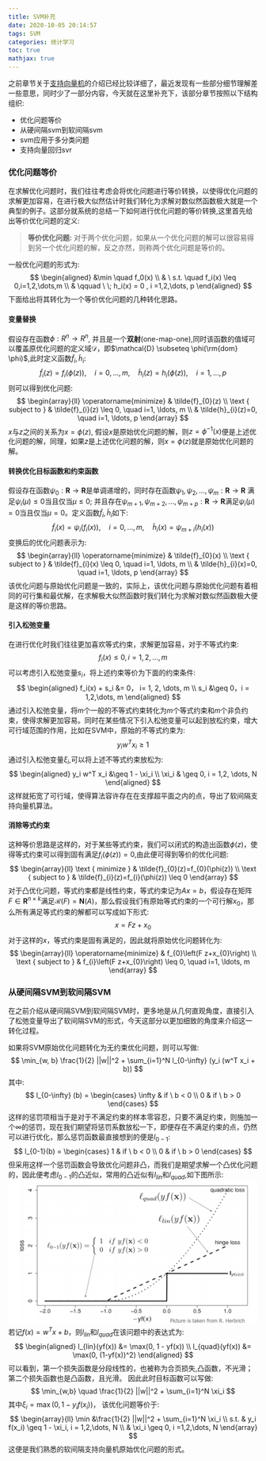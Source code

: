```yaml
---
title: SVM补充
date: 2020-10-05 20:14:57
tags: SVM 
categories: 统计学习 
toc: true 
mathjax: true 
---
```

之前章节关于[支持向量机](https://soundofwind.top/2020/08/12/svm/)的介绍已经比较详细了，最近发现有一些部分细节理解差一些意思，同时少了一部分内容，今天就在这里补充下，该部分章节按照以下结构组织:
- 优化问题等价 
- 从硬间隔svm到软间隔svm 
- svm应用于多分类问题 
- 支持向量回归svr

### 优化问题等价 
在求解优化问题时，我们往往考虑会将优化问题进行等价转换，以使得优化问题的求解更加容易，在进行极大似然估计时我们转化为求解对数似然函数极大就是一个典型的例子。这部分就系统的总结一下如何进行优化问题的等价转换,这里首先给出等价优化问题的定义:
> **等价优化问题:** 对于两个优化问题，如果从一个优化问题的解可以很容易得到另一个优化问题的解，反之亦然，则称两个优化问题是等价的。 

一般优化问题的形式为:
$$
    \begin{aligned}
        &\min \quad f_0(x)  \\
        & \ s.t. \quad f_i(x) \leq 0,i=1,2,\dots,m \\
        &   \qquad \ \;  h_i(x)  = 0 , i =1,2,\dots, p
    \end{aligned}
$$
下面给出将其转化为一个等价优化问题的几种转化思路。 
#### 变量替换
假设存在函数$\phi: R^n \rightarrow R^n$, 并且是一个**双射**(one-map-one),同时该函数的值域可以覆盖原优化问题的定义域$\mathcal{D}$，即$\mathcal{D} \subseteq \phi(\rm{dom} \phi)$,此时定义函数$\tilde{f}_i, \tilde{h}_i$:
$$
\tilde{f}_{i}(z)=f_{i}(\phi(z)), \quad i=0, \ldots, m, \quad \tilde{h}_{i}(z)=h_{i}(\phi(z)), \quad i=1, \ldots, p
$$
则可以得到优化问题: 
$$
\begin{array}{ll}
\operatorname{minimize} & \tilde{f}_{0}(z) \\
\text { subject to } & \tilde{f}_{i}(z) \leq 0, \quad i=1, \ldots, m \\
& \tilde{h}_{i}(z)=0, \quad i=1, \ldots, p
\end{array}
$$
$x$与$z$之间的关系为$x = \phi(z)$, 假设$x$是原始优化问题的解，则$z = \phi^{-1}(x)$便是上述优化问题的解，同理，如果$z$是上述优化问题的解，则$x = \phi(z)$就是原始优化问题的解。

#### 转换优化目标函数和约束函数
假设存在函数$\psi_0:\mathbf{R} \rightarrow \mathbf{R}$是单调递增的，同时存在函数$\psi_1, \psi_2, \dots, \psi_m: \mathbf{R} \rightarrow \mathbf{R}$ 满足$\psi_i(\mu) \leq 0$当且仅当$\mu \leq 0$; 并且存在$\psi_{m+1}, \psi_{m+2}, \dots, \psi_{m+p}: \mathbf{R} \rightarrow \mathbf{R}$满足$\psi_i(\mu) = 0$当且仅当$\mu = 0$。定义函数$\tilde{f}_i, \tilde{h}_i$如下:
$$
\tilde{f}_{i}(x)=\psi_{i}\left(f_{i}(x)\right), \quad i=0, \ldots, m, \quad \tilde{h}_{i}(x)=\psi_{m+i}\left(h_{i}(x)\right)
$$
变换后的优化问题表示为:
$$
\begin{array}{ll}
\operatorname{minimize} & \tilde{f}_{0}(x) \\
\text { subject to } & \tilde{f}_{i}(x) \leq 0, \quad i=1, \ldots, m \\
& \tilde{h}_{i}(x)=0, \quad i=1, \ldots, p
\end{array}
$$
该优化问题与原始优化问题是一致的，实际上，该优化问题与原始优化问题有着相同的可行集和最优解，在求解极大似然函数时我们转化为求解对数似然函数极大便是这样的等价思路。

#### 引入松弛变量 
在进行优化时我们往往更加喜欢等式约束，求解更加容易，对于不等式约束:
$$
    f_i(x) \leq 0, i = 1,2,\dots,m 
$$
可以考虑引入松弛变量$s_i$，将上述约束等价为下面的约束条件:
$$
    \begin{aligned}
        f_i(x) + s_i &= 0， i= 1, 2, \dots, m \\
        s_i &\geq 0，i = 1,2,\dots, m
    \end{aligned}
$$
通过引入松弛变量，将$m$个一般的不等式约束转化为$m$个等式约束和$m$个非负约束，使得求解更加容易。同时在某些情况下引入松弛变量可以起到放松约束，增大可行域范围的作用，比如在SVM中，原始的不等式约束为:
$$
    y_i w^T x_i \geq 1 
$$
通过引入松弛变量$\xi_i$,可以将上述不等式约束放松为:
$$
    \begin{aligned}
        y_i w^T x_i &\geq 1 - \xi_i \\  
        \xi_i  & \geq 0, i = 1,2, \dots, N
    \end{aligned}
$$
这样就拓宽了可行域，使得算法容许存在在支撑超平面之内的点，导出了软间隔支持向量机算法。 

#### 消除等式约束  
这种等价思路是这样的，对于某些等式约束，我们可以闭式的构造出函数$\phi(z)$，使得等式约束可以得到固有满足$f_i(\phi(z)) = 0$,由此便可得到等价的优化问题: 
$$
\begin{array}{ll}
\text { minimize } & \tilde{f}_{0}(z)=f_{0}(\phi(z)) \\
\text { subject to } & \tilde{f}_{i}(z)=f_{i}(\phi(z)) \leq 0
\end{array}
$$
对于凸优化问题，等式约束都是线性约束，等式约束记为$A x = b$，假设存在矩阵$F \in \mathbf{R}^{n \times k}$满足$\mathcal{R}(F) = \mathbf{N}(A)$，那么假设我们有原始等式约束的一个可行解$x_0$，那么所有满足等式约束的解都可以写成如下形式:
$$
    x = Fz + x_0
$$
对于这样的$x$，等式约束是固有满足的，因此就将原始优化问题转化为:
$$
\begin{array}{ll}
\operatorname{minimize} & f_{0}\left(F z+x_{0}\right) \\
\text { subject to } & f_{i}\left(F z+x_{0}\right) \leq 0, \quad i=1, \ldots, m
\end{array}
$$

### 从硬间隔SVM到软间隔SVM
在之前介绍从硬间隔SVM到软间隔SVM时，更多地是从几何直观角度，直接引入了松弛变量导出了软间隔SVM的形式，今天这部分以更加细致的角度来介绍这一转化过程。

如果将SVM原始优化问题转化为无约束优化问题，则可以写做:
$$ 
    \min_{w, b}  \frac{1}{2} ||w||^2 + \sum_{i=1}^N l_{0-\infty} (y_i (w^T x_i + b))
$$
其中:
$$
    l_{0-\infty} (b) = \begin{cases}
        \infty & if \ b < 0 \\
        0 & if  \ b > 0 
    \end{cases}
$$
这样的惩罚项相当于是对于不满足约束的样本零容忍，只要不满足约束，则施加一个$\infty$的惩罚，现在我们期望将惩罚系数放松一下，即便存在不满足约束的点，仍然可以进行优化，那么惩罚函数最直接想到的便是$l_{0-1}$: 
$$
    l_{0-1}(b) =  \begin{cases}
        1 & if \ b < 0 \\
        0 & if  \ b > 0 
    \end{cases}
$$
但采用这样一个惩罚函数会导致优化问题非凸，而我们是期望求解一个凸优化问题的，因此便考虑$l_{0-1}$的凸近似，常用的凸近似有$l_{lin}$和$l_{quad}$,如下图所示: 
![损失函数](https://raw.githubusercontent.com/xuejy19/xuejy19.github.io/source/Img/hinge.png)
若记$f(x) = w^T x + b$，则$l_{lin}$和$l_{quad}$在该问题中的表达式为:
$$
    \begin{aligned}
        l_{lin}(yf(x)) &= \max(0, 1 - yf(x)) \\ 
        l_{quad}(yf(x)) &= \max(0, (1-yf(x))^2)
    \end{aligned}
$$
可以看到，第一个损失函数是分段线性的，也被称为合页损失,凸函数，不光滑；第二个损失函数也是凸函数，且光滑。
因此此时目标函数可以写做:
$$
    \min_{w,b} \quad \frac{1}{2} ||w||^2 + \sum_{i=1}^N \xi_i 
$$
其中$\xi_i = \max(0, 1- y_i f(x_i))$， 该优化问题等价于:
$$
    \begin{array}{ll}
        \min  &\frac{1}{2} ||w||^2 + \sum_{i=1}^N \xi_i  \\
        s.t. & y_i f(x_i) \geq 1 - \xi_i, i = 1,2,\dots, N \\ 
         & \xi_i \geq 0, i =1,2,\dots, N
    \end{array}
$$
这便是我们熟悉的软间隔支持向量机原始优化问题的形式。
